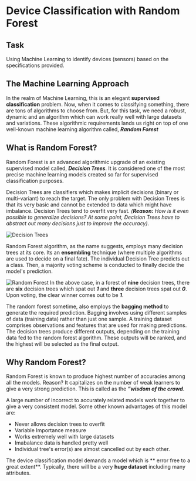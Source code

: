 # Device Classification with Random Forest

## Task
Using Machine Learning to identify devices (sensors) based on the specifications provided.

## The Machine Learning Approach
In the realm of Machine Learning, this is an elegant **supervised classification** problem. 
Now, when it comes to classifying something, there are tons of algorithms to choose from. 
But, for this task, we need a robust, dynamic and an algorithm which can work really well
with large datasets and variations. These algorithmic requirements lands us right on top of
one well-known machine learning algorithm called, **_Random Forest_**

## What is Random Forest?
Random Forest is an advanced algorithmic upgrade of an existing supervised model called, **_Decision Trees_**. It is considered one of the most precise machine learning models created so far for
supervised classification purposes.

Decision Trees are classifiers which makes implicit decisions (binary or multi-variant) to reach 
the target. The only problem with Decision Trees is that its very basic and cannot be extended to 
data which might have imbalance. Decision Trees tend to overfit very fast. _(**Reason:** How is it even 
possible to generalize decisions? At some point, Decision Trees have to abstract out many decisions just
to improve the accuracy)_.

![Decision Trees](https://i.imgur.com/3Yn0P0w.png)

Random Forest algorithm, as the name suggests, employs many decision trees at its core. Its an **ensembling** technique (where multiple algorithms are used to decide on a final fate). The individual
Decision Tree predicts out a class. Then, a majority voting scheme is conducted to finally decide the 
model's prediction.

![Random Forest](https://i.imgur.com/Xdff4tc.png)
In the above case, in a forest of **nine** decision trees, there are **six** decision trees which spat out **_1_** and **three** decision trees spat out **_0_**. Upon voting, the clear winner comes out to be **_1_**.

The random forest sometime, also employs the **bagging method** to generate the required prediction.
Bagging involves using different samples of data (training data) rather than just one sample. A training dataset comprises observations and features that are used for making predictions. The decision trees produce different outputs, depending on the training data fed to the random forest algorithm. These outputs will be ranked, and the highest will be selected as the final output.

## Why Random Forest?
Random Forest is known to produce highest number of accuracies among all the models. Reason? It capitalizes on the number of weak learners to give a very strong prediction. This is called as the **_"wisdom of the crowd_**.

A large number of incorrect to accurately related models work together to give a very consistent model.
Some other known advantages of this model are:
- Never allows decision trees to overfit
- Variable Importance measure
- Works extremely well with large datasets
- Imabalance data is handled pretty well 
- Individual tree's error(s) are almost cancelled out by each other.

The device classification model demands a model which is ** error free to a great extent**. Typically, there will be a very **huge dataset** including many attributes.
